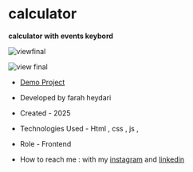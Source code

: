
# calculator

**calculator with events keybord**

![viewfinal](https://github.com/user-attachments/assets/716df7dc-ab61-423d-ae7f-24fd818308ab)

![view final](https://github.com/user-attachments/assets/72d213e0-bddf-4f50-b128-64f965655612" )

- [Demo Project](https://farahheydari.github.io/calculator/)

- Developed by farah heydari

- Created - 2025

- Technologies Used - Html , css , js , 

- Role - Frontend

- How to reach me : with my [instagram](https://www.instagram.com/accounts/login/?next=https%3A%2F%2Fwww.instagram.com%2Ffarah.heydari.dev%2F&is_from_rle) and [linkedin](https://www.linkedin.com/authwall?trk=qf&original_referer=https://github.com/farahheydari/avadaProject?tab=readme-ov-file&sessionRedirect=https%3A%2F%2Fwww.linkedin.com%2Fin%2Ffarah-heydari-9a4737197%3Futm_source%3Dshare%26utm_campaign%3Dshare_via%26utm_content%3Dprofile%26utm_medium%3Dandroid_app)
